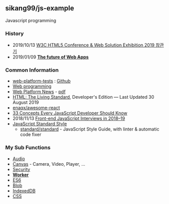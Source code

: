 ## sikang99/js-example
Javascript programming


### History
- 2019/10/13 [W3C HTML5 Conference & Web Solution Exhibition 2019 참관기](https://medium.com/@pks2974/w3c-html5-conference-web-solution-exhibition-2019-%EC%B0%B8%EA%B4%80%EA%B8%B0-8697faf35bd)
- 2019/01/09 [**The future of Web Apps**](https://sidigital.co/blog/the-future-of-web-apps)


### Common Information
- [web-platform-tests](https://web-platform-tests.org/) : [Github](https://github.com/web-platform-tests)
- [Web programming](http://mihai.sucan.ro/coding/)
- [Web Platform News](https://webplatform.news/issues) - [pdf](https://webplatform.news/media/offsite.pdf)
- [HTML: The Living Standard](https://html.spec.whatwg.org/dev/), Developer's Edition — Last Updated 30 August 2019
- [enaqx/awesome-react](https://github.com/enaqx/awesome-react)
- [33 Concepts Every JavaScript Developer Should Know](https://github.com/leonardomso/33-js-concepts)
- 2018/11/13 [Front-end JavaScript Interviews in 2018–19](https://blog.webf.zone/front-end-javascript-interviews-in-2018-19-e17b0b10514)
- [JavaScript Standard Style](https://standardjs.com/)
    - [standard/standard](https://github.com/standard/standard) - JavaScript Style Guide, with linter & automatic code fixer


### My Sub Functions
- [Audio](audio/README.md)
- [Canvas](canvas/README.md) - Camera, Video, Player, ...
- [Security](security/README.md)
- [**Worker**](worker/README.md)
- [ES6](es6/README.md)
- [Blob](blob/README.md)
- [IndexedDB](idb/README.md)
- [CSS](css/README.md)

